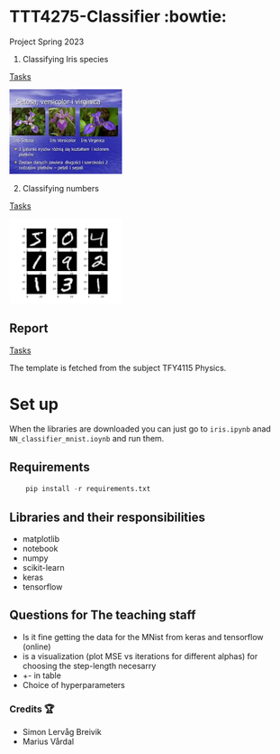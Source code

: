 # TTT4275-Classifier :bowtie:
Project Spring 2023

1. Classifying Iris species 

[Tasks](Resources/digits.pdf)

<img src="Resources/Klassene.jpg" width="200">

2. Classifying numbers

[Tasks](Resources/iris.pdf)

<img src="Resources/numbers.png" width="200">

## Report
[Tasks](Resources/TTT4275_Classifier_report.pdf)

The template is fetched from the subject TFY4115 Physics.

# Set up
 
When the libraries are downloaded you can just go to `iris.ipynb` anad `NN_classifier_mnist.ioynb` and run them.
## Requirements 
```python
    pip install -r requirements.txt
```

## Libraries and their responsibilities
* matplotlib 
* notebook
* numpy
* scikit-learn
* keras
* tensorflow 

## Questions for The teaching staff
* Is it fine getting the data for the MNist from keras and tensorflow (online)
* is a visualization (plot MSE vs iterations for different alphas) for choosing the step-length necesarry
* +- in table
* Choice of hyperparameters
### Credits :trophy:
* Simon Lervåg Breivik
* Marius Vårdal
